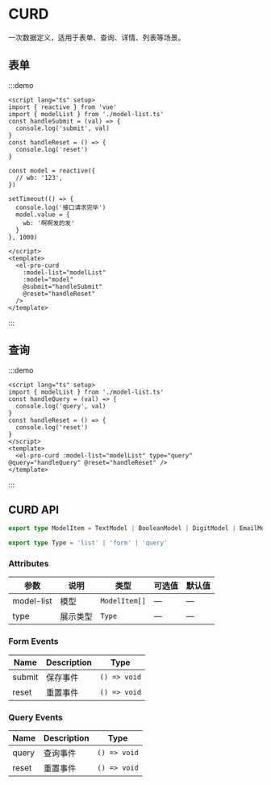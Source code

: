 # CURD

一次数据定义，适用于表单、查询、详情、列表等场景。

## 表单

:::demo

```vue
<script lang="ts" setup>
import { reactive } from 'vue'
import { modelList } from './model-list.ts'
const handleSubmit = (val) => {
  console.log('submit', val)
}
const handleReset = () => {
  console.log('reset')
}

const model = reactive({
  // wb: '123',
})

setTimeout(() => {
  console.log('接口请求完毕')
  model.value = {
    wb: '啊啊发的发'
  }
}, 1000)

</script>
<template>
  <el-pro-curd
    :model-list="modelList"
    :model="model"
    @submit="handleSubmit"
    @reset="handleReset"
  />
</template>
```

:::

## 查询

:::demo

```vue
<script lang="ts" setup>
import { modelList } from './model-list.ts'
const handleQuery = (val) => {
  console.log('query', val)
}
const handleReset = () => {
  console.log('reset')
}
</script>
<template>
  <el-pro-curd :model-list="modelList" type="query" @query="handleQuery" @reset="handleReset" />
</template>
```

:::

## CURD API

```ts
export type ModelItem = TextModel | BooleanModel | DigitModel | EmailModel | PhoneModel | WebModel

export type Type = 'list' | 'form' | 'query'
```

### Attributes

| 参数    | 说明     | 类型             | 可选值 | 默认值 |
|---------|--------|------------------|--------|--------|
| model-list   | 模型 | `ModelItem[]` | —      | —      |
| type | 展示类型 | `Type`         | —      | —      |

### Form Events

| Name    | Description | Type       |
|---------|-------------|------------|
| submit | 保存事件    | `() => void` |
| reset  | 重置事件    | `() => void` |

### Query Events

| Name    | Description | Type       |
|---------|-------------|------------|
| query | 查询事件    | `() => void` |
| reset  | 重置事件    | `() => void` |